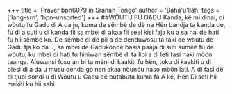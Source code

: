 +++
title = 'Prayer bpn6079 in Sranan Tongo'
author = 'Bahá'u'lláh'
tags = ['lang-srn', 'bpn-unsorted']
+++
##WÖUTU FU GADU 
Kanda, kë mi dinai, di wöutu fu Gadu di A da ju, kuma de sëmbë de dë na Hën bandja ta kanda de, fu di a suti u di kanda fii sa mbei di akaa fii seei kisi faja ku a sa hai de hati fu hii sëmbë ko. De sëmbë di dë pii a de denduwosu ta taki de wöutu de Gadu tja ko da u, sa mbei de Gaduköndë basia paaja di suti sumëë fu de wöutu, ku mbei di hati fu hiniwan sëmbë di ta libi a di leti fasi naki möön taanga. 
Aluwansi fosu an bi ta mëni di kaakiti fu hën, toku di kaakiti u di blesi di a da u musu denda go nen akaa nöunöu naso möön lati. A di fasi dë di tjubi sondi u di Wöutu u Gadu dë butabuta kuma fa A kë, Hën Di seti hii makiti ku hii sabi.
